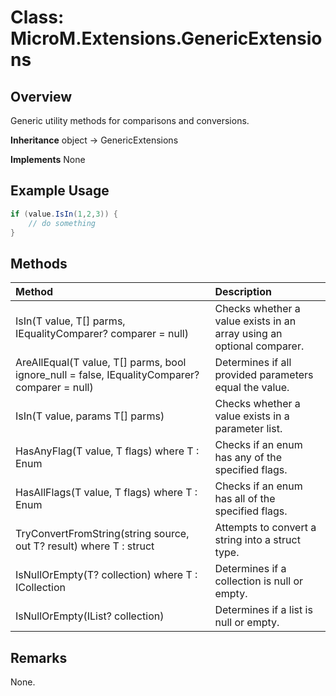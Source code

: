 # Class: MicroM.Extensions.GenericExtensions
## Overview
Generic utility methods for comparisons and conversions.

**Inheritance**
object -> GenericExtensions

**Implements**
None

## Example Usage
```csharp
if (value.IsIn(1,2,3)) {
    // do something
}
```
## Methods
| Method | Description |
|:------------|:-------------|
| IsIn<T>(T value, T[] parms, IEqualityComparer<T>? comparer = null) | Checks whether a value exists in an array using an optional comparer. |
| AreAllEqual<T>(T value, T[] parms, bool ignore_null = false, IEqualityComparer<T>? comparer = null) | Determines if all provided parameters equal the value. |
| IsIn<T>(T value, params T[] parms) | Checks whether a value exists in a parameter list. |
| HasAnyFlag<T>(T value, T flags) where T : Enum | Checks if an enum has any of the specified flags. |
| HasAllFlags<T>(T value, T flags) where T : Enum | Checks if an enum has all of the specified flags. |
| TryConvertFromString<T>(string source, out T? result) where T : struct | Attempts to convert a string into a struct type. |
| IsNullOrEmpty<T>(T? collection) where T : ICollection<T> | Determines if a collection is null or empty. |
| IsNullOrEmpty<T>(IList<T>? collection) | Determines if a list is null or empty. |

## Remarks
None.

